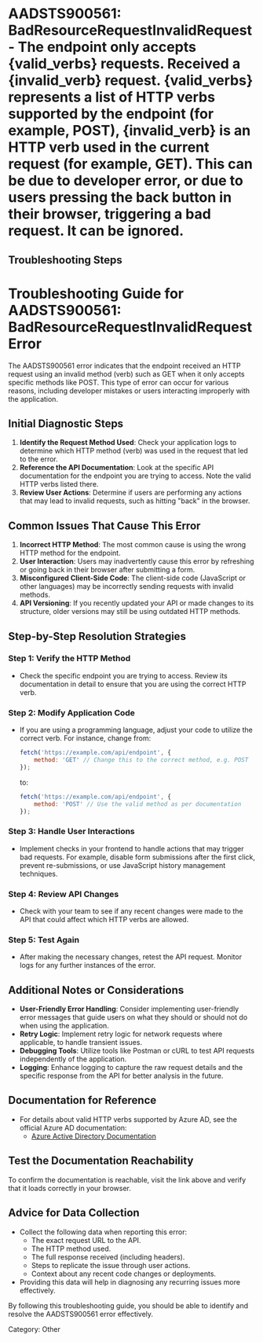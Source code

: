 # AADSTS900561: BadResourceRequestInvalidRequest - The endpoint only accepts {valid_verbs} requests. Received a {invalid_verb} request. {valid_verbs} represents a list of HTTP verbs supported by the endpoint (for example, POST), {invalid_verb} is an HTTP verb used in the current request (for example, GET). This can be due to developer error, or due to users pressing the back button in their browser, triggering a bad request. It can be ignored.


## Troubleshooting Steps
# Troubleshooting Guide for AADSTS900561: BadResourceRequestInvalidRequest Error

The AADSTS900561 error indicates that the endpoint received an HTTP request using an invalid method (verb) such as GET when it only accepts specific methods like POST. This type of error can occur for various reasons, including developer mistakes or users interacting improperly with the application.

## Initial Diagnostic Steps

1. **Identify the Request Method Used**: Check your application logs to determine which HTTP method (verb) was used in the request that led to the error. 
2. **Reference the API Documentation**: Look at the specific API documentation for the endpoint you are trying to access. Note the valid HTTP verbs listed there.
3. **Review User Actions**: Determine if users are performing any actions that may lead to invalid requests, such as hitting "back" in the browser.

## Common Issues That Cause This Error

1. **Incorrect HTTP Method**: The most common cause is using the wrong HTTP method for the endpoint. 
2. **User Interaction**: Users may inadvertently cause this error by refreshing or going back in their browser after submitting a form. 
3. **Misconfigured Client-Side Code**: The client-side code (JavaScript or other languages) may be incorrectly sending requests with invalid methods. 
4. **API Versioning**: If you recently updated your API or made changes to its structure, older versions may still be using outdated HTTP methods.

## Step-by-Step Resolution Strategies

### Step 1: Verify the HTTP Method
- Check the specific endpoint you are trying to access. Review its documentation in detail to ensure that you are using the correct HTTP verb.
  
### Step 2: Modify Application Code
- If you are using a programming language, adjust your code to utilize the correct verb. For instance, change from:
  ```javascript
  fetch('https://example.com/api/endpoint', {
      method: 'GET' // Change this to the correct method, e.g. POST
  });
  ```
  to:
  ```javascript
  fetch('https://example.com/api/endpoint', {
      method: 'POST' // Use the valid method as per documentation
  });
  ```

### Step 3: Handle User Interactions
- Implement checks in your frontend to handle actions that may trigger bad requests. For example, disable form submissions after the first click, prevent re-submissions, or use JavaScript history management techniques.

### Step 4: Review API Changes
- Check with your team to see if any recent changes were made to the API that could affect which HTTP verbs are allowed.

### Step 5: Test Again
- After making the necessary changes, retest the API request. Monitor logs for any further instances of the error.

## Additional Notes or Considerations

- **User-Friendly Error Handling**: Consider implementing user-friendly error messages that guide users on what they should or should not do when using the application.
- **Retry Logic**: Implement retry logic for network requests where applicable, to handle transient issues.
- **Debugging Tools**: Utilize tools like Postman or cURL to test API requests independently of the application.
- **Logging**: Enhance logging to capture the raw request details and the specific response from the API for better analysis in the future.

## Documentation for Reference

- For details about valid HTTP verbs supported by Azure AD, see the official Azure AD documentation:
  - [Azure Active Directory Documentation](https://docs.microsoft.com/en-us/azure/active-directory/)

## Test the Documentation Reachability
To confirm the documentation is reachable, visit the link above and verify that it loads correctly in your browser. 

## Advice for Data Collection

- Collect the following data when reporting this error:
  - The exact request URL to the API.
  - The HTTP method used.
  - The full response received (including headers).
  - Steps to replicate the issue through user actions.
  - Context about any recent code changes or deployments.
- Providing this data will help in diagnosing any recurring issues more effectively.

By following this troubleshooting guide, you should be able to identify and resolve the AADSTS900561 error effectively.

Category: Other